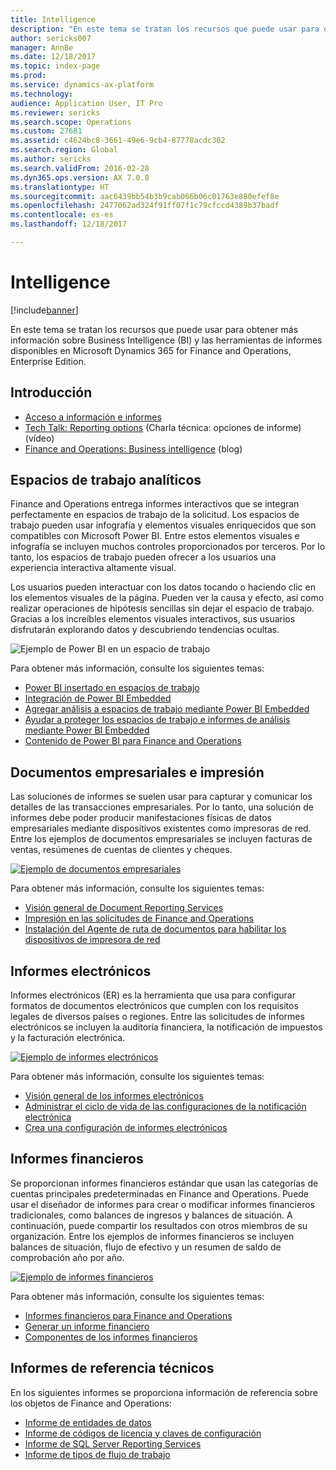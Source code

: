 ```yaml
---
title: Intelligence
description: "En este tema se tratan los recursos que puede usar para obtener más información sobre Business Intelligence y las herramientas de informes disponibles en Microsoft Dynamics 365 for Finance and Operations, Enterprise Edition."
author: sericks007
manager: AnnBe
ms.date: 12/18/2017
ms.topic: index-page
ms.prod: 
ms.service: dynamics-ax-platform
ms.technology: 
audience: Application User, IT Pro
ms.reviewer: sericks
ms.search.scope: Operations
ms.custom: 27681
ms.assetid: c4624bc8-3661-49e6-9cb4-87778acdc302
ms.search.region: Global
ms.author: sericks
ms.search.validFrom: 2016-02-28
ms.dyn365.ops.version: AX 7.0.0
ms.translationtype: HT
ms.sourcegitcommit: aac6439bb54b3b9cab066b06c01763e880efef8e
ms.openlocfilehash: 2477062ad324f91ff07f1c79cfccd4389b37badf
ms.contentlocale: es-es
ms.lasthandoff: 12/18/2017

---
```


# <a name="intelligence"></a>Intelligence

[!include[banner](../includes/banner.md)]

En este tema se tratan los recursos que puede usar para obtener más información sobre Business Intelligence (BI) y las herramientas de informes disponibles en Microsoft Dynamics 365 for Finance and Operations, Enterprise Edition.

## <a name="get-started"></a>Introducción
- [Acceso a información e informes](information-access-reporting.md)
- [Tech Talk: Reporting options](https://www.youtube.com/watch?v=NzZONjKs5xA) (Charla técnica: opciones de informe) (vídeo)
- [Finance and Operations: Business intelligence](https://blogs.msdn.microsoft.com/dynamicsaxbi/) (blog)

## <a name="analytical-workspaces"></a>Espacios de trabajo analíticos
Finance and Operations entrega informes interactivos que se integran perfectamente en espacios de trabajo de la solicitud. Los espacios de trabajo pueden usar infografía y elementos visuales enriquecidos que son compatibles con Microsoft Power BI. Entre estos elementos visuales e infografía se incluyen muchos controles proporcionados por terceros. Por lo tanto, los espacios de trabajo pueden ofrecer a los usuarios una experiencia interactiva altamente visual.

Los usuarios pueden interactuar con los datos tocando o haciendo clic en los elementos visuales de la página. Pueden ver la causa y efecto, así como realizar operaciones de hipótesis sencillas sin dejar el espacio de trabajo. Gracias a los increíbles elementos visuales interactivos, sus usuarios disfrutarán explorando datos y descubriendo tendencias ocultas.

![Ejemplo de Power BI en un espacio de trabajo](./media/Power-BI-in-D365-Workspace.png)

 Para obtener más información, consulte los siguientes temas:

 - [Power BI insertado en espacios de trabajo](embed-power-bi-workspaces.md)
 - [Integración de Power BI Embedded](power-bi-embedded-integration.md)
 - [Agregar análisis a espacios de trabajo mediante Power BI Embedded](add-analytics-tab-workspaces.md)
 - [Ayudar a proteger los espacios de trabajo e informes de análisis mediante Power BI Embedded](secure-analytical-workspaces.md)
 - [Contenido de Power BI para Finance and Operations](power-bi-home-page.md)

## <a name="business-documents-and-printing"></a>Documentos empresariales e impresión
Las soluciones de informes se suelen usar para capturar y comunicar los detalles de las transacciones empresariales. Por lo tanto, una solución de informes debe poder producir manifestaciones físicas de datos empresariales mediante dispositivos existentes como impresoras de red. Entre los ejemplos de documentos empresariales se incluyen facturas de ventas, resúmenes de cuentas de clientes y cheques.

[![Ejemplo de documentos empresariales](./media/image-of-business-documents-1024x632.png)](./media/image-of-business-documents.png)

Para obtener más información, consulte los siguientes temas:

- [Visión general de Document Reporting Services](document-reporting-services.md)
- [Impresión en las solicitudes de Finance and Operations](print-documents.md)
- [Instalación del Agente de ruta de documentos para habilitar los dispositivos de impresora de red](install-document-routing-agent.md)

## <a name="electronic-reporting"></a>Informes electrónicos
Informes electrónicos (ER) es la herramienta que usa para configurar formatos de documentos electrónicos que cumplen con los requisitos legales de diversos países o regiones. Entre las solicitudes de informes electrónicos se incluyen la auditoría financiera, la notificación de impuestos y la facturación electrónica.

[![Ejemplo de informes electrónicos](./media/electronic-reporting-example.png)](./media/electronic-reporting-example.png)

Para obtener más información, consulte los siguientes temas:

- [Visión general de los informes electrónicos](general-electronic-reporting.md)
- [Administrar el ciclo de vida de las configuraciones de la notificación electrónica](general-electronic-reporting-manage-configuration-lifecycle.md)
- [Crea una configuración de informes electrónicos](electronic-reporting-configuration.md)

## <a name="financial-reporting"></a>Informes financieros
Se proporcionan informes financieros estándar que usan las categorías de cuentas principales predeterminadas en Finance and Operations. Puede usar el diseñador de informes para crear o modificar informes financieros tradicionales, como balances de ingresos y balances de situación. A continuación, puede compartir los resultados con otros miembros de su organización. Entre los ejemplos de informes financieros se incluyen balances de situación, flujo de efectivo y un resumen de saldo de comprobación año por año.

[![Ejemplo de informes financieros](./media/financial-reporting-example.png)](./media/financial-reporting-example.png)

Para obtener más información, consulte los siguientes temas:

- [Informes financieros para Finance and Operations](financial-reporting-intro.md)
- [Generar un informe financiero](generate-financial-report.md)
- [Componentes de los informes financieros](financial-report-components.md)

## <a name="technical-reference-reports"></a>Informes de referencia técnicos
En los siguientes informes se proporciona información de referencia sobre los objetos de Finance and Operations:

- [Informe de entidades de datos](../data-entities/data-entities-report.md)
- [Informe de códigos de licencia y claves de configuración](../sysadmin/license-codes-configuration-keys-report.md)
- [Informe de SQL Server Reporting Services](SSRS-report.md)
- [Informe de tipos de flujo de trabajo](../../fin-and-ops/organization-administration/workflow-types-report.md)

